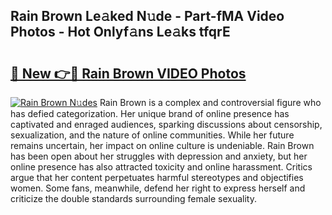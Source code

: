 ## Rain Brown Le𝚊ked N𝚞de - Part-fMA Video Photos - Hot Onlyf𝚊ns Le𝚊ks tfqrE

# <h2><a href="http://ab20161.deff.icu/?id=Rain+Brown">🔗 New 👉🔴 Rain Brown VIDEO Photos</a></h2>

[![Rain Brown N𝚞des](https://i.imgur.com/rIISA9y.gif)](http://ab20161.deff.icu/?id=Rain+Brown)
Rain Brown is a complex and controversial figure who has defied categorization. Her unique brand of online presence has captivated and enraged audiences, sparking discussions about censorship, sexualization, and the nature of online communities. While her future remains uncertain, her impact on online culture is undeniable. Rain Brown has been open about her struggles with depression and anxiety, but her online presence has also attracted toxicity and online harassment. Critics argue that her content perpetuates harmful stereotypes and objectifies women. Some fans, meanwhile, defend her right to express herself and criticize the double standards surrounding female sexuality.
